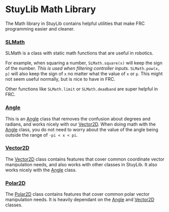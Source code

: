 # StuyLib Math Library

The Math library in StuyLib contains helpful utilities that make FRC programming easier and cleaner. 

### [SLMath](https://github.com/StuyPulse/StuyLib/blob/main/src/com/stuypulse/stuylib/math/SLMath.java)

SLMath is a class with static math functions that are useful in robotics.

For example, when squaring a number, `SLMath.square(x)` will keep the sign of the number. *This is used when filtering controller inputs.* `SLMath.pow(x, p)` will also keep the sign of `x` no matter what the value of `x` or `p`. This might not seem useful normally, but is nice to have in FRC.

Other functions like `SLMath.limit` or `SLMath.deadband` are super helpful in FRC.

### [Angle](https://github.com/StuyPulse/StuyLib/blob/main/src/com/stuypulse/stuylib/math/Vector2D.java)

This is an [Angle](https://github.com/StuyPulse/StuyLib/blob/main/src/com/stuypulse/stuylib/math/Vector2D.java) class that removes the confusion about degrees and radians, and works nicely with our [Vector2D](https://github.com/StuyPulse/StuyLib/blob/main/src/com/stuypulse/stuylib/math/Vector2D.java). When doing math with the [Angle](https://github.com/StuyPulse/StuyLib/blob/main/src/com/stuypulse/stuylib/math/Vector2D.java) class, you do not need to worry about the value of the angle being outside the range of `-pi < x < pi`.

### [Vector2D](https://github.com/StuyPulse/StuyLib/blob/main/src/com/stuypulse/stuylib/math/Vector2D.java)

The [Vector2D](https://github.com/StuyPulse/StuyLib/blob/main/src/com/stuypulse/stuylib/math/Vector2D.java) class contains features that cover common coordinate vector manipulation needs, and also works with other classes in StuyLib. It also works nicely with the [Angle](https://github.com/StuyPulse/StuyLib/blob/main/src/com/stuypulse/stuylib/math/Angle.java) class.

### [Polar2D](https://github.com/StuyPulse/StuyLib/blob/main/src/com/stuypulse/stuylib/math/Polar2D.java)

The [Polar2D](https://github.com/StuyPulse/StuyLib/blob/main/src/com/stuypulse/stuylib/math/Polar2D.java) class contains features that cover common polar vector manipulation needs. It is heavily dependant on the [Angle](https://github.com/StuyPulse/StuyLib/blob/main/src/com/stuypulse/stuylib/math/Angle.java) and [Vector2D](https://github.com/StuyPulse/StuyLib/blob/main/src/com/stuypulse/stuylib/math/Vector2D.java) classes. 
